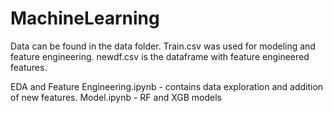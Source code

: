 # MachineLearning

Data can be found in the data folder.
Train.csv was used for modeling and feature engineering.
newdf.csv is the dataframe with feature engineered features.


EDA and Feature Engineering.ipynb - contains data exploration and addition of new features.
Model.ipynb - RF and XGB models


